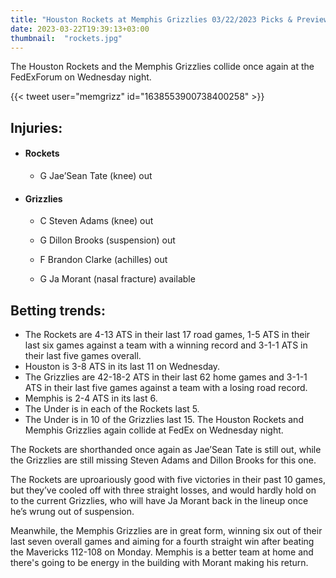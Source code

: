 ```yaml
---
title: "Houston Rockets at Memphis Grizzlies 03/22/2023 Picks & Preview"
date: 2023-03-22T19:39:13+03:00
thumbnail:  "rockets.jpg"
---
```


The Houston Rockets and the Memphis Grizzlies collide once again at the FedExForum on Wednesday night.
<!--more-->{{< tweet user="memgrizz" id="1638553900738400258" >}}

## Injuries:

  - #### Rockets

    - G Jae’Sean Tate (knee) out

  - #### Grizzlies

    - C Steven Adams (knee) out

    - G Dillon Brooks (suspension) out

    - F Brandon Clarke (achilles) out

    - G Ja Morant (nasal fracture) available

## Betting trends:

  - The Rockets are 4-13 ATS in their last 17 road games, 1-5 ATS in their last six games against a team with a winning record and 3-1-1 ATS in their last five games overall.
  - Houston is 3-8 ATS in its last 11 on Wednesday.
  - The Grizzlies are 42-18-2 ATS in their last 62 home games and 3-1-1 ATS in their last five games against a team with a losing road record.
  - Memphis is 2-4 ATS in its last 6.
  - The Under is in each of the Rockets last 5.
  - The Under is in 10 of the Grizzlies last 15.
 The Houston Rockets and Memphis Grizzlies again collide at FedEx on Wednesday night.

The Rockets are shorthanded once again as Jae’Sean Tate is still out, while the Grizzlies are still missing Steven Adams and Dillon Brooks for this one.

The Rockets are uproariously good with five victories in their past 10 games,  but they’ve cooled off with three straight losses, and would hardly hold on to the current Grizzlies, who will have Ja Morant back in the lineup once he’s wrung out of suspension.

Meanwhile, the Memphis Grizzlies are in great form, winning six out of their last seven overall games and aiming for a fourth straight win after beating the Mavericks 112-108 on Monday. Memphis is a better team at home and there's going to be energy in the building with Morant making his return. 
